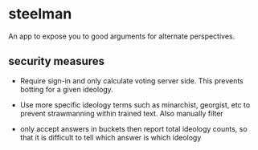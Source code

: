 # steelman
An app to expose you to good arguments for alternate perspectives.

## security measures

- Require sign-in and only calculate voting server side.  This prevents botting for a given ideology.

- Use more specific ideology terms such as minarchist, georgist, etc to prevent strawmanning within trained text.  Also manually filter

- only accept answers in buckets then report total ideology counts, so that it is difficult to tell which answer is which ideology